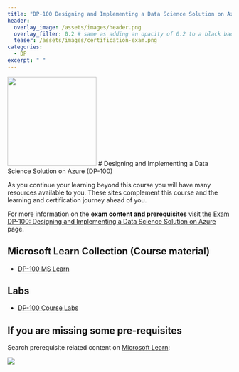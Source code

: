 ```yaml
---
title: "DP-100 Designing and Implementing a Data Science Solution on Azure"
header:
  overlay_image: /assets/images/header.png
  overlay_filter: 0.2 # same as adding an opacity of 0.2 to a black background
  teaser: /assets/images/certification-exam.png
categories:
  - DP
excerpt: " "
---
```

<img src="../../assets/images/certification-exam.png" width="200" height="200">
# Designing and Implementing a Data Science Solution on Azure (DP-100)

As you continue your learning beyond this course you will have many resources available to you. These sites complement this course and the learning and certification journey ahead of you.

For more information on the **exam content and prerequisites** visit the [Exam DP-100: Designing and Implementing a Data Science Solution on Azure](https://learn.microsoft.com/en-us/certifications/exams/dp-100) page.

## Microsoft Learn Collection (Course material)
- [DP-100 MS Learn](https://aka.ms/courseDP-100)

## Labs
- [DP-100 Course Labs](https://aka.ms/dp100labs)

## If you are missing some pre-requisites
Search prerequisite related content on [Microsoft Learn](https://learn.microsoft.com/en-us/training/browse/):

<img src="../../assets/images/learn-search.png">
